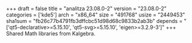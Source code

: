 +++
draft = false
title = "analitza 23.08.0-2"
version = "23.08.0-2"
categories = ['kde5']
arch = "x86_64"
size = "491768"
usize = "2449453"
sha1sum = "fb26c77b4791fb3dffcbc51d98d68c9833b2ab3b"
depends = "['qt5-declarative>=5.15.10', 'qt5-svg>=5.15.10', 'eigen>=3.2.9-3']"
+++
Shared Math libraries from Kalgebra.
